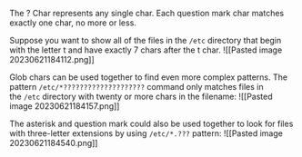 The ? Char represents any single char. Each question mark char matches exactly one char, no more or less. 

Suppose you want to show all of the files in the `/etc` directory that begin with the letter t and have exactly 7 chars after the t char. 
![[Pasted image 20230621184112.png]]

Glob chars can be used together to find even more complex patterns. The pattern `/etc/*????????????????????` command only matches files in the `/etc` directory with twenty or more chars in the filename:
![[Pasted image 20230621184157.png]]

The asterisk and question mark could also be used together to look for files with three-letter extensions by using `/etc/*.???` pattern:
![[Pasted image 20230621184540.png]]
